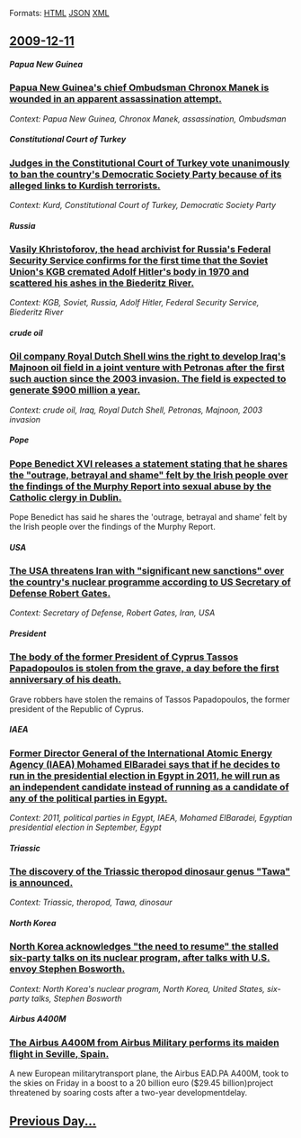 
Formats: [HTML](2009/12/11/index.html)  [JSON](2009/12/11/index.json)  [XML](2009/12/11/index.xml)  

## [2009-12-11](/news/2009/12/11/index.md)

##### Papua New Guinea
### [ Papua New Guinea's chief Ombudsman Chronox Manek is wounded in an apparent assassination attempt.](/news/2009/12/11/papua-new-guinea-s-chief-ombudsman-chronox-manek-is-wounded-in-an-apparent-assassination-attempt.md)
_Context: Papua New Guinea, Chronox Manek, assassination, Ombudsman_

##### Constitutional Court of Turkey
### [ Judges in the Constitutional Court of Turkey vote unanimously to ban the country's Democratic Society Party because of its alleged links to Kurdish terrorists. ](/news/2009/12/11/judges-in-the-constitutional-court-of-turkey-vote-unanimously-to-ban-the-country-s-democratic-society-party-because-of-its-alleged-links-to.md)
_Context: Kurd, Constitutional Court of Turkey, Democratic Society Party_

##### Russia
### [ Vasily Khristoforov, the head archivist for Russia's Federal Security Service confirms for the first time that the Soviet Union's KGB cremated Adolf Hitler's body in 1970 and scattered his ashes in the Biederitz River. ](/news/2009/12/11/vasily-khristoforov-the-head-archivist-for-russia-s-federal-security-service-confirms-for-the-first-time-that-the-soviet-union-s-kgb-crema.md)
_Context: KGB, Soviet, Russia, Adolf Hitler, Federal Security Service, Biederitz River_

##### crude oil
### [ Oil company Royal Dutch Shell wins the right to develop Iraq's Majnoon oil field in a joint venture with Petronas after the first such auction since the 2003 invasion. The field is expected to generate $900 million a year. ](/news/2009/12/11/oil-company-royal-dutch-shell-wins-the-right-to-develop-iraq-s-majnoon-oil-field-in-a-joint-venture-with-petronas-after-the-first-such-auct.md)
_Context: crude oil, Iraq, Royal Dutch Shell, Petronas, Majnoon, 2003 invasion_

##### Pope
### [ Pope Benedict XVI releases a statement stating that he shares the "outrage, betrayal and shame" felt by the Irish people over the findings of the Murphy Report into sexual abuse by the Catholic clergy in Dublin. ](/news/2009/12/11/pope-benedict-xvi-releases-a-statement-stating-that-he-shares-the-outrage-betrayal-and-shame-felt-by-the-irish-people-over-the-findings.md)
Pope Benedict has said he shares the &#39;outrage, betrayal and shame&#39; felt by the Irish people over the findings of the Murphy Report.

##### USA
### [ The USA threatens Iran with "significant new sanctions" over the country's nuclear programme according to US Secretary of Defense Robert Gates. ](/news/2009/12/11/the-usa-threatens-iran-with-significant-new-sanctions-over-the-country-s-nuclear-programme-according-to-us-secretary-of-defense-robert-ga.md)
_Context: Secretary of Defense, Robert Gates, Iran, USA_

##### President
### [ The body of the former President of Cyprus Tassos Papadopoulos is stolen from the grave, a day before the first anniversary of his death. ](/news/2009/12/11/the-body-of-the-former-president-of-cyprus-tassos-papadopoulos-is-stolen-from-the-grave-a-day-before-the-first-anniversary-of-his-death.md)
Grave robbers have stolen the remains of Tassos Papadopoulos, the former president of the Republic of Cyprus.

##### IAEA
### [ Former Director General of the International Atomic Energy Agency (IAEA) Mohamed ElBaradei says that if he decides to run in the presidential election in Egypt in 2011, he will run as an independent candidate instead of running as a candidate of any of the political parties in Egypt. ](/news/2009/12/11/former-director-general-of-the-international-atomic-energy-agency-iaea-mohamed-elbaradei-says-that-if-he-decides-to-run-in-the-presidenti.md)
_Context: 2011, political parties in Egypt, IAEA, Mohamed ElBaradei, Egyptian presidential election in September, Egypt_

##### Triassic
### [ The discovery of the Triassic theropod dinosaur genus "Tawa" is announced. ](/news/2009/12/11/the-discovery-of-the-triassic-theropod-dinosaur-genus-tawa-is-announced.md)
_Context: Triassic, theropod, Tawa, dinosaur_

##### North Korea
### [ North Korea acknowledges "the need to resume" the stalled six-party talks on its nuclear program, after talks with U.S. envoy Stephen Bosworth. ](/news/2009/12/11/north-korea-acknowledges-the-need-to-resume-the-stalled-six-party-talks-on-its-nuclear-program-after-talks-with-u-s-envoy-stephen-boswo.md)
_Context: North Korea's nuclear program, North Korea, United States, six-party talks, Stephen Bosworth_

##### Airbus A400M
### [ The Airbus A400M from Airbus Military performs its maiden flight in Seville, Spain. ](/news/2009/12/11/the-airbus-a400m-from-airbus-military-performs-its-maiden-flight-in-seville-spain.md)
A new European militarytransport plane, the Airbus EAD.PA A400M, took to the skies on Friday in a boost to a 20 billion euro ($29.45 billion)project threatened by soaring costs after a two-year developmentdelay.

## [Previous Day...](/news/2009/12/10/index.md)

